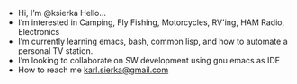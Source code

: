 
- Hi, I’m @ksierka
   Hello...
- I’m interested in
   Camping, Fly Fishing, Motorcycles, RV'ing, HAM Radio, Electronics
- I’m currently learning
   emacs, bash, common lisp, and how to automate a personal TV station.
- I’m looking to collaborate on
   SW development using gnu emacs as IDE
- How to reach me
   karl.sierka@gmail.com
   

<!---
ksierka/ksierka is a ✨ special ✨ repository because its `README.md` (this file) appears on your GitHub profile.

--->
